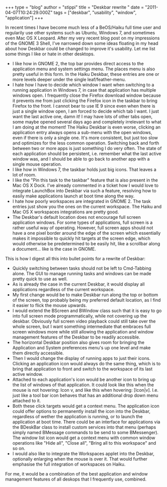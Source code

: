 +++
type = "blog"
author = "stippi"
title = "Deskbar rewrite "
date = "2011-04-07T10:24:29.000Z"
tags = ["deskbar", "usability", "window", "application"]
+++

<p>
In recent times I have become much less of a BeOS/Haiku full time user and regularily use other systems such as Ubuntu, Windows 7, and sometimes even Mac OS X Leopard. After my very recent blog post on my impressions of the GNOME 3 Shell, I've narrowed down some ideas floating in my head about how Deskbar could be changed to improve it's usability. Let me list some things I like or hate in other desktops.
</p>
<!--more-->
<ul>
<li>I like how in GNOME 2, the top bar provides direct access to the application menu and system settings menu. The places menu is also pretty useful in this form. In the Haiku Deskbar, these entries are one or more levels deeper under the single leaf/feather-menu.</li>
<li>I hate how I have to decide which window I want when switching to a running application in Windows 7, in case that application has multiple windows open. I frequently close the Firefox download window because it prevents me from just clicking the Firefox icon in the taskbar to bring Firefox to the front. I cannot bear to use IE 9 since even when there is just a single window open, I am forced to decide which tab I want. I just want the last active one, damn it! I may have lots of other tabs open, some maybe opened several days ago and completely irrelevant to what I am doing at the moment! The Haiku Deskbar is even worse, clicking an application entry always opens a sub-menu with the open windows, even if there is only a single one. It's more consistent, but just too slow and optimizes for the less common operation. Switching back and forth between two or more apps is just something I do very often. The state of each application should be persistent, i.e. remember what the last active window was, and I should be able to go back to another app with a single mouse operation.</li>
<li>I like how in Windows 7, the taskbar holds just big icons. That leaves a lot of room.</li>
<li>I like the "Pin this task to the taskbar" feature that is also present in the Mac OS X Dock. I've already commented in a ticket how I would love to integrate LaunchBox into Deskbar via such a feature, resolving how to easily make applications launch at boot time along the way.</li>
<li>I hate how poorly workspaces are integrated in GNOME 2. The task entries just show you the ones on the current workspace. The Haiku and Mac OS X workspaces integrations are pretty good.</li>
<li>The Deskbar's default location does not encourage full screen application windows. For some types of applications, full screen is a rather useful way of operating. However, full screen apps should not have a one pixel border around the edge of the screen which essentially makes it impossible to quickly hit targets at the screen edge, which would otherwise be predetermined to be easily hit, like a scrollbar along a document... like is the case in GNOME.</li>
</ul>

This is how I digest all this into bullet points for a rewrite of Deskbar:

<ul>
<li>Quickly switching between tasks should not be left to Cmd-Tabbing alone. The GUI to manage running tasks and windows can be made pretty quick to use as well.</li>
<li>As is already the case in the current Deskbar, it would display all applications regardless of the current workspace.</li>
<li>My first change would be to make Deskbar run along the top or bottom of the screen, top probably being my preferred default location, as I find it easier to flick the mouse upwards.</li>
<li>I would extend the BScreen and BWindow class such that it is easy to go into full screen mode programmatically, while not covering up the deskbar. Obviously full screen video playback could still take over the whole screen, but I want something intermediate that embraces full screen windows more while still allowing the application and window management features of the Deskbar to be readily accessible.</li>
<li>The horizontal Deskbar position also gives room for bringing the Application and System preferences menu's up one level and make them directly accessible.</li>
<li>Then I would change the display of running apps to just their icons. Clicking an application icon would always do the same thing, which is to bring that application to front and switch to the workspace of its last active window.</li>
<li>Attached to each application's icon would be another icon to bring up the list of windows of that application. It could look like this when the mouse is not hovering: Icon v, and like this when hovering: [Icon|v]. I.e. just like a tool bar icon behaves that has an additional drop down menu attached to it.</li>
<li>Both these click targets would get a context menu. The application icon could offer options to permanently install the icon into the Deskbar, regardless of wether the application is running, or to launch the application at boot time. There could be an interface for applications via the BDeskBar class to install custom services into that menu (perhaps simply named BMessage commands to be send to some BMessenger). The window list icon would get a context menu with common window operations like "Hide all", "Close all", "Bring all to this workspace" and so on.</li>
<li>I would also like to integrate the Workspaces applet into the Deskbar, optionally enlarging when the mouse is over it. That would further emphasise the full integration of workspaces on Haiku.</li>
</ul>

For me, it would be a combination of the best application and window management features of all deskops that I frequently use, combined.